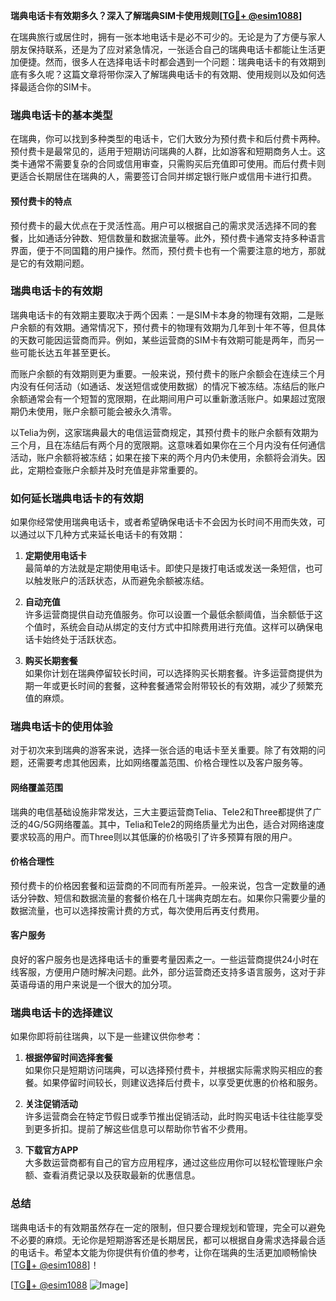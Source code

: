 **瑞典电话卡有效期多久？深入了解瑞典SIM卡使用规则[[TG💪+ @esim1088](https://t.me/s/esim1088)]**

在瑞典旅行或居住时，拥有一张本地电话卡是必不可少的。无论是为了方便与家人朋友保持联系，还是为了应对紧急情况，一张适合自己的瑞典电话卡都能让生活更加便捷。然而，很多人在选择电话卡时都会遇到一个问题：瑞典电话卡的有效期到底有多久呢？这篇文章将带你深入了解瑞典电话卡的有效期、使用规则以及如何选择最适合你的SIM卡。

### 瑞典电话卡的基本类型

在瑞典，你可以找到多种类型的电话卡，它们大致分为预付费卡和后付费卡两种。预付费卡是最常见的，适用于短期访问瑞典的人群，比如游客和短期商务人士。这类卡通常不需要复杂的合同或信用审查，只需购买后充值即可使用。而后付费卡则更适合长期居住在瑞典的人，需要签订合同并绑定银行账户或信用卡进行扣费。

#### 预付费卡的特点

预付费卡的最大优点在于灵活性高。用户可以根据自己的需求灵活选择不同的套餐，比如通话分钟数、短信数量和数据流量等。此外，预付费卡通常支持多种语言界面，便于不同国籍的用户操作。然而，预付费卡也有一个需要注意的地方，那就是它的有效期问题。

### 瑞典电话卡的有效期

瑞典电话卡的有效期主要取决于两个因素：一是SIM卡本身的物理有效期，二是账户余额的有效期。通常情况下，预付费卡的物理有效期为几年到十年不等，但具体的天数可能因运营商而异。例如，某些运营商的SIM卡有效期可能是两年，而另一些可能长达五年甚至更长。

而账户余额的有效期则更为重要。一般来说，预付费卡的账户余额会在连续三个月内没有任何活动（如通话、发送短信或使用数据）的情况下被冻结。冻结后的账户余额通常会有一个短暂的宽限期，在此期间用户可以重新激活账户。如果超过宽限期仍未使用，账户余额可能会被永久清零。

以Telia为例，这家瑞典最大的电信运营商规定，其预付费卡的账户余额有效期为三个月，且在冻结后有两个月的宽限期。这意味着如果你在三个月内没有任何通信活动，账户余额将被冻结；如果在接下来的两个月内仍未使用，余额将会消失。因此，定期检查账户余额并及时充值是非常重要的。

### 如何延长瑞典电话卡的有效期

如果你经常使用瑞典电话卡，或者希望确保电话卡不会因为长时间不用而失效，可以通过以下几种方式来延长电话卡的有效期：

1. **定期使用电话卡**  
   最简单的方法就是定期使用电话卡。即使只是拨打电话或发送一条短信，也可以触发账户的活跃状态，从而避免余额被冻结。

2. **自动充值**  
   许多运营商提供自动充值服务。你可以设置一个最低余额阈值，当余额低于这个值时，系统会自动从绑定的支付方式中扣除费用进行充值。这样可以确保电话卡始终处于活跃状态。

3. **购买长期套餐**  
   如果你计划在瑞典停留较长时间，可以选择购买长期套餐。许多运营商提供为期一年或更长时间的套餐，这种套餐通常会附带较长的有效期，减少了频繁充值的麻烦。

### 瑞典电话卡的使用体验

对于初次来到瑞典的游客来说，选择一张合适的电话卡至关重要。除了有效期的问题，还需要考虑其他因素，比如网络覆盖范围、价格合理性以及客户服务等。

#### 网络覆盖范围

瑞典的电信基础设施非常发达，三大主要运营商Telia、Tele2和Three都提供了广泛的4G/5G网络覆盖。其中，Telia和Tele2的网络质量尤为出色，适合对网络速度要求较高的用户。而Three则以其低廉的价格吸引了许多预算有限的用户。

#### 价格合理性

预付费卡的价格因套餐和运营商的不同而有所差异。一般来说，包含一定数量的通话分钟数、短信和数据流量的套餐价格在几十瑞典克朗左右。如果你只需要少量的数据流量，也可以选择按需计费的方式，每次使用后再支付费用。

#### 客户服务

良好的客户服务也是选择电话卡的重要考量因素之一。一些运营商提供24小时在线客服，方便用户随时解决问题。此外，部分运营商还支持多语言服务，这对于非英语母语的用户来说是一个很大的加分项。

### 瑞典电话卡的选择建议

如果你即将前往瑞典，以下是一些建议供你参考：

1. **根据停留时间选择套餐**  
   如果你只是短期访问瑞典，可以选择预付费卡，并根据实际需求购买相应的套餐。如果停留时间较长，则建议选择后付费卡，以享受更优惠的价格和服务。

2. **关注促销活动**  
   许多运营商会在特定节假日或季节推出促销活动，此时购买电话卡往往能享受到更多折扣。提前了解这些信息可以帮助你节省不少费用。

3. **下载官方APP**  
   大多数运营商都有自己的官方应用程序，通过这些应用你可以轻松管理账户余额、查看消费记录以及获取最新的优惠信息。

### 总结

瑞典电话卡的有效期虽然存在一定的限制，但只要合理规划和管理，完全可以避免不必要的麻烦。无论你是短期游客还是长期居民，都可以根据自身需求选择最合适的电话卡。希望本文能为你提供有价值的参考，让你在瑞典的生活更加顺畅愉快[[TG💪+ @esim1088](https://t.me/s/esim1088)]！

[[TG💪+ @esim1088](https://t.me/s/esim1088) ![Image](https://i.postimg.cc/4NQfJmqS/Snipaste-2025-05-13-00-14-12.png)]